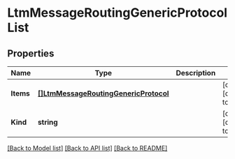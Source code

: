 # LtmMessageRoutingGenericProtocolList

## Properties
Name | Type | Description | Notes
------------ | ------------- | ------------- | -------------
**Items** | [**[]LtmMessageRoutingGenericProtocol**](ltm_messageRouting_generic_protocol.md) |  | [optional] [default to null]
**Kind** | **string** |  | [optional] [default to null]

[[Back to Model list]](../README.md#documentation-for-models) [[Back to API list]](../README.md#documentation-for-api-endpoints) [[Back to README]](../README.md)


